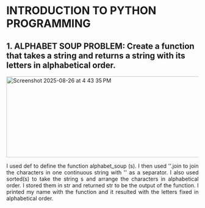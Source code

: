 # INTRODUCTION TO PYTHON PROGRAMMING
## __1. ALPHABET SOUP PROBLEM__: Create a function that takes a string and returns a string with its letters in alphabetical order.
<img width="1189" height="212" alt="Screenshot 2025-08-26 at 4 43 35 PM" src="https://github.com/user-attachments/assets/c643ac1a-3cbc-42cb-84be-9b01da74b13a" />

<p style='text-align: justify;'> I used def to define the function alphabet_soup (s). I then used ''.join to join the characters in one continuous string with '' as a separator. I also used sorted(s) to take the string s and arrange the characters in alphabetical order. I stored them in str and returned str to be the output of the function. I printed my name with the function and it resulted with the letters fixed in alphabetical order. </p>

